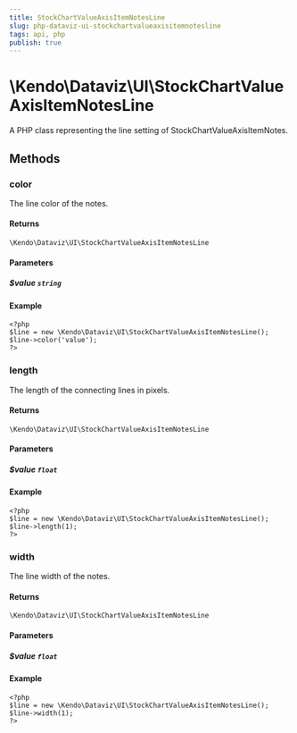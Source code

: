 ```yaml
---
title: StockChartValueAxisItemNotesLine
slug: php-dataviz-ui-stockchartvalueaxisitemnotesline
tags: api, php
publish: true
---
```


# \Kendo\Dataviz\UI\StockChartValueAxisItemNotesLine

A PHP class representing the line setting of StockChartValueAxisItemNotes.


## Methods

### color
The line color of the notes.

#### Returns
`\Kendo\Dataviz\UI\StockChartValueAxisItemNotesLine`

#### Parameters

##### $value `string`



#### Example 
    <?php
    $line = new \Kendo\Dataviz\UI\StockChartValueAxisItemNotesLine();
    $line->color('value');
    ?>

### length
The length of the connecting lines in pixels.

#### Returns
`\Kendo\Dataviz\UI\StockChartValueAxisItemNotesLine`

#### Parameters

##### $value `float`



#### Example 
    <?php
    $line = new \Kendo\Dataviz\UI\StockChartValueAxisItemNotesLine();
    $line->length(1);
    ?>

### width
The line width of the notes.

#### Returns
`\Kendo\Dataviz\UI\StockChartValueAxisItemNotesLine`

#### Parameters

##### $value `float`



#### Example 
    <?php
    $line = new \Kendo\Dataviz\UI\StockChartValueAxisItemNotesLine();
    $line->width(1);
    ?>

 
